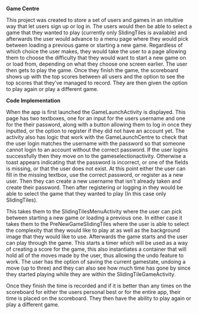 **Game Centre**

This project was created to store a set of users and games in an intuitive way that let users sign up or log in.
The users would then be able to select a game that they wanted to play (currently only SlidingTiles is available)
and afterwards the user would advance to a menu page where they would pick between loading a previous game or starting a new game. Regardless of which choice
the user makes, they would take the user to a page allowing them to choose the difficulty that they would want to start
a new game on or load from, depending on what they choose one screen earlier. The user then gets to play the game. Once
they finish the game, the scoreboard shows up with the top scores between all users and the option to see the top
scores that they've managed to record. They are then given the option to play again or play a different game.

**Code Implementation**

When the app is first launched the GameLaunchActivity is displayed. This page has two textboxes, one for an input for
the users username and one for the their password, along with a button allowing them to log in once they inputted, or
the option to register if they did not have an account yet. The activity also has logic that work with the
GameLaunchCentre to check that the user login matches the username with the password so that someone cannot login to
an account without the correct password. If the user logins successfully then they move on to the gameselectionactivity.
Otherwise a toast appears indicating that the password is incorrect, or one of the fields is missing, or that the user
does not exist. At this point either the user can fill in the missing textbox, use the correct password, or register as
a new user. Then they can create a new username that isn't already taken and create their password. Then after
registering or logging in they would be able to select the game that they wanted to play (In this case only SlidingTiles).

This takes them to the SlidingTilesMenuActivity where the user can pick between starting a new game or loading a previous
one. In either case it takes them to the PreNewGameSlidingTiles where the user is able to select the complexity that they
would like to play at as well as the background image that they would like to use. Afterwards the game starts and
the user can play through the game. This starts a timer which will be used as a way of creating a score for the game,
this also instantiates a container that will hold all of the moves made by the user, thus allowing the undo feature to
work. The user has the option of saving the current gamestate, undoing a move (up to three)
and they can also see how much time has gone by since they started playing while they are within the SlidingTileGameActivity.

Once they finish the time is recorded and if it is better than any times on the scoreboard for either the users personal
best or for the entire app, their time is placed on the scoreboard. They then have the ability to play again or play a
different game.